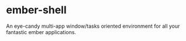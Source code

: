 ember-shell
===========

An eye-candy multi-app window/tasks oriented environment for all your fantastic ember applications.
